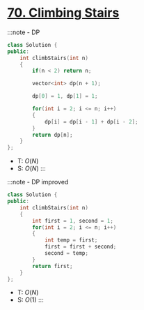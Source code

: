 # [70\. Climbing Stairs](https://leetcode.com/problems/climbing-stairs/)

:::note - DP
```cpp
class Solution {
public:
    int climbStairs(int n)
    {
        if(n < 2) return n;

        vector<int> dp(n + 1);

        dp[0] = 1, dp[1] = 1;

        for(int i = 2; i <= n; i++)
        {
            dp[i] = dp[i - 1] + dp[i - 2];
        }
        return dp[n];
    }
};
```
- T: $O(N)$
- S: $O(N)$
:::

:::note - DP improved
```cpp
class Solution {
public:
    int climbStairs(int n)
    {
        int first = 1, second = 1;
        for(int i = 2; i <= n; i++)
        {
            int temp = first;
            first = first + second;
            second = temp;
        }
        return first;
    }
};
```
- T: $O(N)$
- S: $O(1)$
:::

